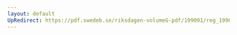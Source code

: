```yaml
---
layout: default
UpRedirect: https://pdf.swedeb.se/riksdagen-volumeG-pdf/199091/reg_199091/reg_199091_0719.pdf
---
```

